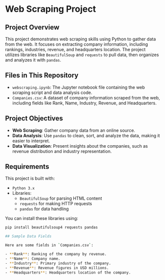 # Web Scraping Project

## Project Overview
This project demonstrates web scraping skills using Python to gather data from the web. It focuses on extracting company information, including rankings, industries, revenue, and headquarters location. The project utilizes libraries like `BeautifulSoup` and `requests` to pull data, then organizes and analyzes it with `pandas`.

## Files in This Repository
- `webscraping.ipynb`: The Jupyter notebook file containing the web scraping script and data analysis code.
- `Companies.csv`: A dataset of company information scraped from the web, including fields like Rank, Name, Industry, Revenue, and Headquarters.

## Project Objectives
- **Web Scraping**: Gather company data from an online source.
- **Data Analysis**: Use `pandas` to clean, sort, and analyze the data, making it easier to interpret.
- **Data Visualization**: Present insights about the companies, such as revenue distribution and industry representation.

## Requirements
This project is built with:
- `Python 3.x`
- Libraries:
  - `BeautifulSoup` for parsing HTML content
  - `requests` for making HTTP requests
  - `pandas` for data handling

You can install these libraries using:
```bash
pip install beautifulsoup4 requests pandas

## Sample Data Fields

Here are some fields in `Companies.csv`:

- **Rank**: Ranking of the company by revenue.
- **Name**: Company name.
- **Industry**: Primary industry of the company.
- **Revenue**: Revenue figures in USD millions.
- **Headquarters**: Headquarters location of the company.
